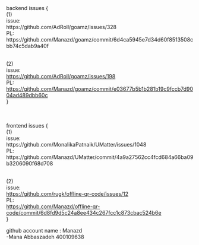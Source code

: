 <div> 
backend issues { <br>
(1) <br>
issue: <br>
https://github.com/AdRoll/goamz/issues/328 <br>
PL: <br>
https://github.com/Manazd/goamz/commit/6d4ca5945e7d34d60f8513508cbb74c5dab9a40f <br></br>

(2)<br>
issue: <br>
https://github.com/AdRoll/goamz/issues/198 <br>
PL: <br>
https://github.com/Manazd/goamz/commit/e03677b5b1b281b19c9fccb7d9004ad489dbb60c <br>
} <br></br>

<br>
frontend issues { <br>
(1) <br>
issue: <br>
https://github.com/MonalikaPatnaik/UMatter/issues/1048 <br>
PL: https://github.com/Manazd/UMatter/commit/4a9a27562cc4fcd684a66ba09b3206090f68d708 <br></br>

(2)<br>
issue: <br>
https://github.com/rugk/offline-qr-code/issues/12 <br>
PL: <br>
https://github.com/Manazd/offline-qr-code/commit/6d8fd9d5c24a8ee434c267fcc1c873cbac524b6e<br>
} <br>

github account name : Manazd <br>
-Mana Abbaszadeh 400109638 <br>

